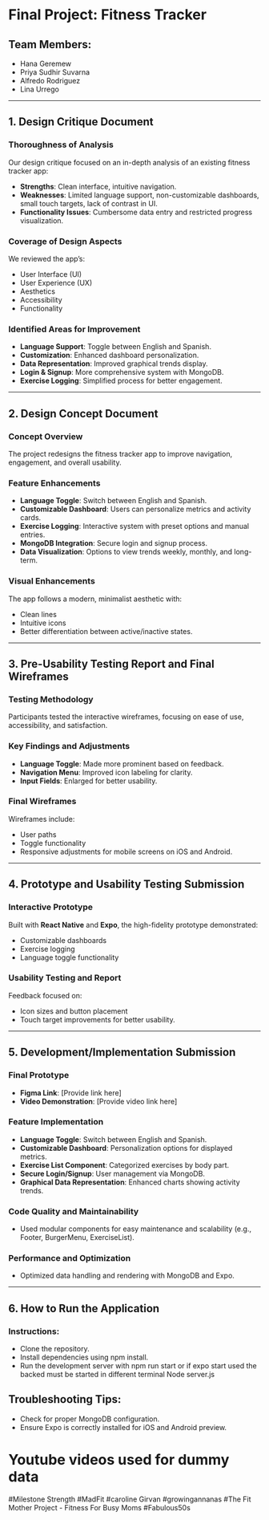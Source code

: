 # Final Project: Fitness Tracker

## Team Members:
- Hana Geremew
- Priya Sudhir Suvarna
- Alfredo Rodriguez
- Lina Urrego
---
## 1. Design Critique Document

### Thoroughness of Analysis
Our design critique focused on an in-depth analysis of an existing fitness tracker app:
- **Strengths**: Clean interface, intuitive navigation.
- **Weaknesses**: Limited language support, non-customizable dashboards, small touch targets, lack of contrast in UI.
- **Functionality Issues**: Cumbersome data entry and restricted progress visualization.

### Coverage of Design Aspects
We reviewed the app’s:
- User Interface (UI)
- User Experience (UX)
- Aesthetics
- Accessibility
- Functionality

### Identified Areas for Improvement
- **Language Support**: Toggle between English and Spanish.
- **Customization**: Enhanced dashboard personalization.
- **Data Representation**: Improved graphical trends display.
- **Login & Signup**: More comprehensive system with MongoDB.
- **Exercise Logging**: Simplified process for better engagement.

---

## 2. Design Concept Document

### Concept Overview
The project redesigns the fitness tracker app to improve navigation, engagement, and overall usability.

### Feature Enhancements
- **Language Toggle**: Switch between English and Spanish.
- **Customizable Dashboard**: Users can personalize metrics and activity cards.
- **Exercise Logging**: Interactive system with preset options and manual entries.
- **MongoDB Integration**: Secure login and signup process.
- **Data Visualization**: Options to view trends weekly, monthly, and long-term.

### Visual Enhancements
The app follows a modern, minimalist aesthetic with:
- Clean lines
- Intuitive icons
- Better differentiation between active/inactive states.

---

## 3. Pre-Usability Testing Report and Final Wireframes

### Testing Methodology
Participants tested the interactive wireframes, focusing on ease of use, accessibility, and satisfaction.

### Key Findings and Adjustments
- **Language Toggle**: Made more prominent based on feedback.
- **Navigation Menu**: Improved icon labeling for clarity.
- **Input Fields**: Enlarged for better usability.

### Final Wireframes
Wireframes include:
- User paths
- Toggle functionality
- Responsive adjustments for mobile screens on iOS and Android.

---

## 4. Prototype and Usability Testing Submission

### Interactive Prototype
Built with **React Native** and **Expo**, the high-fidelity prototype demonstrated:
- Customizable dashboards
- Exercise logging
- Language toggle functionality

### Usability Testing and Report
Feedback focused on:
- Icon sizes and button placement
- Touch target improvements for better usability.

---

## 5. Development/Implementation Submission

### Final Prototype
- **Figma Link**: [Provide link here]
- **Video Demonstration**: [Provide video link here]

### Feature Implementation
- **Language Toggle**: Switch between English and Spanish.
- **Customizable Dashboard**: Personalization options for displayed metrics.
- **Exercise List Component**: Categorized exercises by body part.
- **Secure Login/Signup**: User management via MongoDB.
- **Graphical Data Representation**: Enhanced charts showing activity trends.

### Code Quality and Maintainability
- Used modular components for easy maintenance and scalability (e.g., Footer, BurgerMenu, ExerciseList).

### Performance and Optimization
- Optimized data handling and rendering with MongoDB and Expo.

---

## 6. How to Run the Application

### Instructions:

- Clone the repository.
- Install dependencies using npm install.
- Run the development server with npm run start or if  expo start used the backed must be started in different terminal Node server.js 
## Troubleshooting Tips:
- Check for proper MongoDB configuration.
- Ensure Expo is correctly installed for iOS and Android preview.

# Youtube videos used for dummy data

#Milestone Strength
#MadFit
#caroline Girvan
#growingannanas
#The Fit Mother Project - Fitness For Busy Moms
#Fabulous50s
